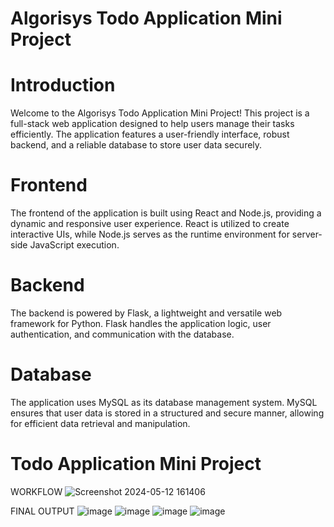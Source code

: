 # Algorisys Todo Application Mini Project
# Introduction
Welcome to the Algorisys Todo Application Mini Project! This project is a full-stack web application designed to help users manage their tasks efficiently. The application features a user-friendly interface, robust backend, and a reliable database to store user data securely.

# Frontend
The frontend of the application is built using React and Node.js, providing a dynamic and responsive user experience. React is utilized to create interactive UIs, while Node.js serves as the runtime environment for server-side JavaScript execution.

# Backend
The backend is powered by Flask, a lightweight and versatile web framework for Python. Flask handles the application logic, user authentication, and communication with the database.

# Database
The application uses MySQL as its database management system. MySQL ensures that user data is stored in a structured and secure manner, allowing for efficient data retrieval and manipulation.

# Todo Application Mini Project
WORKFLOW
![Screenshot 2024-05-12 161406](https://teachyourselfcoding.com/todo-mental-model-for-building-80percent-of-any-web-business-application-for-beginner-programmers-part-1/)

FINAL OUTPUT
![image](https://github.com/RoshanMundekar/AlgorisysToDoApplication/blob/67ea76a5e682ae63a2552929f6070a9c4d253bff/SCREENSHOT/addsubtask.png)
![image](https://github.com/RoshanMundekar/AlgorisysToDoApplication/blob/67ea76a5e682ae63a2552929f6070a9c4d253bff/SCREENSHOT/login.png)
![image](https://github.com/RoshanMundekar/AlgorisysToDoApplication/blob/67ea76a5e682ae63a2552929f6070a9c4d253bff/SCREENSHOT/pagenation3.png)
![image](https://github.com/RoshanMundekar/AlgorisysToDoApplication/blob/67ea76a5e682ae63a2552929f6070a9c4d253bff/SCREENSHOT/mainpage.png
)





